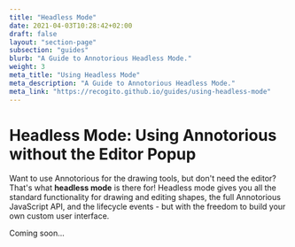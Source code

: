 ```yaml
---
title: "Headless Mode"
date: 2021-04-03T10:28:42+02:00
draft: false
layout: "section-page"
subsection: "guides"
blurb: "A Guide to Annotorious Headless Mode."
weight: 3
meta_title: "Using Headless Mode"
meta_description: "A Guide to Annotorious Headless Mode."
meta_link: "https://recogito.github.io/guides/using-headless-mode"
---
```


# Headless Mode: Using Annotorious without the Editor Popup

Want to use Annotorious for the drawing tools, but don't need the editor? 
That's what __headless mode__ is there for! Headless mode gives you all the 
standard functionality for drawing  and editing shapes, the full Annotorious 
JavaScript API, and the lifecycle events - but with the freedom to build
your own custom user interface.

Coming soon...